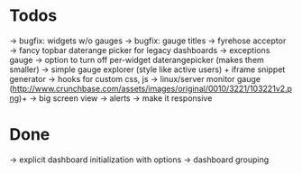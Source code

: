 Todos
=====

  → bugfix: widgets w/o gauges
  → bugfix: gauge titles
  → fyrehose acceptor
  → fancy topbar daterange picker for legacy dashboards
  → exceptions gauge
  → option to turn off per-widget daterangepicker (makes them smaller)
  → simple gauge explorer (style like active users) + iframe snippet generator
  → hooks for custom css, js
  → linux/server monitor gauge (http://www.crunchbase.com/assets/images/original/0010/3221/103221v2.png)+ 
  → big screen view
  → alerts
  → make it responsive

Done
====

  → explicit dashboard initialization with options -> dashboard grouping
